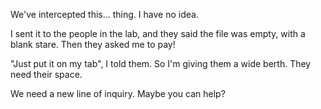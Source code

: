 We've intercepted this... thing. I have no idea.

I sent it to the people in the lab, and they said the file was empty, with a
blank stare. Then they asked me to pay!

"Just put it on my tab", I told them. So I'm giving them a wide berth. They need
their space.

We need a new line of inquiry. Maybe you can help?